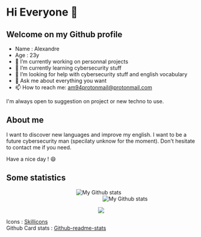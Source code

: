 # Hi Everyone 👋

## Welcome on my Github profile

- Name : Alexandre
- Age : 23y
- 🔭 I’m currently working on personnal projects
- 🌱 I’m currently learning cybersecurity stuff
- 🤔 I’m looking for help with cybersecurity stuff and english vocabulary
- 💬 Ask me about everything you want
- 📫 How to reach me: am94protonmail@protonmail.com

I'm always open to suggestion on project or new techno to use.


## About me

I want to discover new languages and improve my english. I want to be a future cybersecurity man (specilaty unknow for the moment). 
Don't hesitate to contact me if you need.

Have a nice day ! 😄


## Some statistics
             
![My Github stats](https://github-readme-stats-am.vercel.app/api?username=Socram94&count_private=true&show_icons=true&bg_color=20,5470ea,904e95&title_color=fff&text_color=fff&icon_color=fff&border_radius=10)
                 
 ![My Github stats](https://github-readme-stats-am.vercel.app/api/top-langs/?username=Socram94&show_icons=true&bg_color=20,904e95,5470ea&title_color=fff&text_color=fff&icon_color=fff&border_radius=10&layout=compact&langs_count=10&hide=CSS,Hack,VBA,CMake,HTML)

<p align="center">
  <a href="https://skillicons.dev">
    <img src="https://skillicons.dev/icons?i=git,github,docker,c,atom,bash,bootstrap,cmake,css,discord,bots,express,flutter,firebase,figma,gradle,heroku,html,idea,java,js,jquery,kotlin,linkedin,linux,md,maven,mongodb,mysql,nodejs,php,postgres,py,raspberrypi,stackoverflow,swift,vscode&them=dark" />
  </a>
</p>



Icons : [Skillicons](https://skillicons.dev)
<br/>
Github Card stats : [Github-readme-stats](https://github.com/anuraghazra/github-readme-stats)
